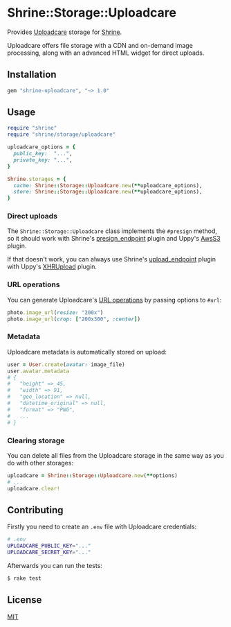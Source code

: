 # Shrine::Storage::Uploadcare

Provides [Uploadcare] storage for [Shrine].

Uploadcare offers file storage with a CDN and on-demand image processing, along
with an advanced HTML widget for direct uploads.

## Installation

```ruby
gem "shrine-uploadcare", "~> 1.0"
```

## Usage

```rb
require "shrine"
require "shrine/storage/uploadcare"

uploadcare_options = {
  public_key:  "...",
  private_key: "...",
}

Shrine.storages = {
  cache: Shrine::Storage::Uploadcare.new(**uploadcare_options),
  store: Shrine::Storage::Uploadcare.new(**uploadcare_options),
}
```

### Direct uploads

The `Shrine::Storage::Uploadcare` class implements the `#presign` method, so it
should work with Shrine's [presign_endpoint] plugin and Uppy's [AwsS3] plugin.

If that doesn't work, you can always use Shrine's [upload_endpoint] plugin with
Uppy's [XHRUpload] plugin.

### URL operations

You can generate Uploadcare's [URL operations] by passing options to `#url`:

```rb
photo.image_url(resize: "200x")
photo.image_url(crop: ["200x300", :center])
```

### Metadata

Uploadcare metadata is automatically stored on upload:

```rb
user = User.create(avatar: image_file)
user.avatar.metadata
# {
#   "height" => 45,
#   "width" => 91,
#   "geo_location" => null,
#   "datetime_original" => null,
#   "format" => "PNG",
#   ...
# }
```

### Clearing storage

You can delete all files from the Uploadcare storage in the same way as you do
with other storages:

```rb
uploadcare = Shrine::Storage::Uploadcare.new(**options)
# ...
uploadcare.clear!
```

## Contributing

Firstly you need to create an `.env` file with Uploadcare credentials:

```sh
# .env
UPLOADCARE_PUBLIC_KEY="..."
UPLOADCARE_SECRET_KEY="..."
```

Afterwards you can run the tests:

```sh
$ rake test
```
## License

[MIT](http://opensource.org/licenses/MIT)

[Uploadcare]: https://uploadcare.com/
[Shrine]: https://github.com/shrinerb/shrine
[URL operations]: https://uploadcare.com/documentation/cdn/
[presign_endpoint]: https://github.com/shrinerb/shrine/blob/master/doc/plugins/presign_endpoint.md#readme
[upload_endpoint]: https://github.com/shrinerb/shrine/blob/master/doc/plugins/upload_endpoint.md#readme
[AwsS3]: https://uppy.io/docs/aws-s3/
[XHRUpload]: https://uppy.io/docs/xhr-upload/
